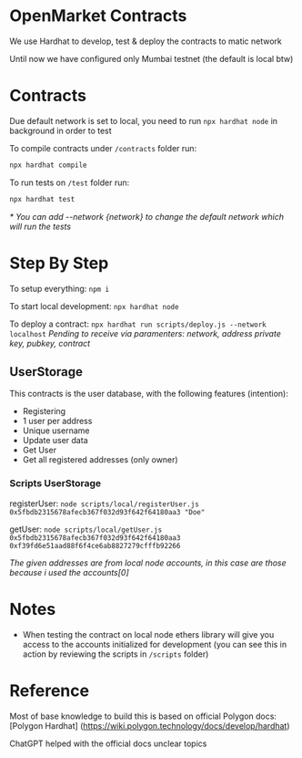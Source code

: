 # OpenMarket Contracts
We use Hardhat to develop, test & deploy the contracts to matic network

Until now we have configured only Mumbai testnet (the default is local btw)

# Contracts
Due default network is set to local, you need to run `npx hardhat node` in background in order to test

To compile contracts under `/contracts` folder run:
```sh
npx hardhat compile
```

To run tests on `/test` folder run:
```sh
npx hardhat test
```
_* You can add --network {network} to change the default network which will run the tests_

# Step By Step
To setup everything:
`npm i`

To start local development:
`npx hardhat node`

To deploy a contract:
`npx hardhat run scripts/deploy.js --network localhost`
_Pending to receive via paramenters: network, address private key, pubkey, contract_

## UserStorage
This contracts is the user database, with the following features (intention):
* Registering
* 1 user per address
* Unique username
* Update user data
* Get User
* Get all registered addresses (only owner)


### Scripts UserStorage
registerUser: `node scripts/local/registerUser.js 0x5fbdb2315678afecb367f032d93f642f64180aa3 "Doe"`

getUser: `node scripts/local/getUser.js 0x5fbdb2315678afecb367f032d93f642f64180aa3 0xf39fd6e51aad88f6f4ce6ab8827279cfffb92266`

_The given addresses are from local node accounts, in this case are those because i used the accounts[0]_


# Notes
* When testing the contract on local node ethers library will give you access to the accounts initialized for development (you can see this in action by reviewing the scripts in `/scripts` folder)


# Reference
Most of base knowledge to build this is based on official Polygon docs:
[Polygon Hardhat] (https://wiki.polygon.technology/docs/develop/hardhat)

ChatGPT helped with the official docs unclear topics
